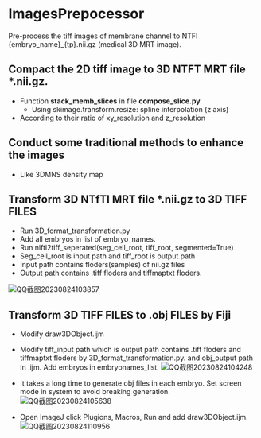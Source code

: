 # ImagesPrepocessor
Pre-process the tiff images of membrane channel to NTFI {embryo_name}_{tp}.nii.gz (medical 3D MRT image).

## Compact the 2D tiff image to 3D NTFT MRT file *.nii.gz.
* Function **stack_memb_slices** in file **compose_slice.py**
    * Using skimage.transform.resize: spline interpolation (z axis)
* According to their ratio of xy_resolution and z_resolution 


## Conduct some traditional methods to enhance the images
* Like 3DMNS density map

## Transform 3D NTfTI MRT file *.nii.gz to 3D TIFF FILES
* Run 3D_format_transformation.py
* Add all embryos in list of embryo_names.
* Run nifti2tiff_seperated(seg_cell_root, tiff_root, segmented=True)
* Seg_cell_root is input path and tiff_root is output path
* Input path contains floders(samples) of nii.gz files
* Output path contains .tiff floders and tiffmaptxt floders.

![QQ截图20230824103857](https://github.com/chiellini/ImagesPrepocessor/assets/52396207/dd1e9241-5215-4fe0-a43d-2de2e465910e)



## Transform 3D TIFF FILES to .obj FILES by Fiji
* Modify draw3DObject.ijm
* Modify tiff_input path  which is output path contains .tiff floders and tiffmaptxt floders by 3D_format_transformation.py. and obj_output path in .ijm. Add embryos in embryonames_list.
   ![QQ截图20230824104248](https://github.com/chiellini/ImagesPrepocessor/assets/52396207/c2ba0a83-5142-4d68-8988-91c02988908f)

* It takes a long time to generate obj files in each embryo. Set screen mode in system to avoid breaking generation. 
  ![QQ截图20230824105638](https://github.com/chiellini/ImagesPrepocessor/assets/52396207/bc122013-48a4-405c-8737-67af34784937)
  
* Open ImageJ click Plugions, Macros, Run and add draw3DObject.ijm.
  ![QQ截图20230824110956](https://github.com/chiellini/ImagesPrepocessor/assets/52396207/7ee9aaea-ceb9-45f9-926e-5cf353305d42)



   


  

